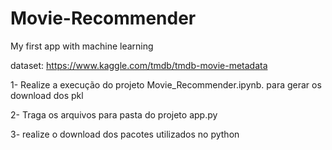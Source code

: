 # Movie-Recommender
My first app with machine learning

dataset: https://www.kaggle.com/tmdb/tmdb-movie-metadata

1- Realize a execução do projeto Movie_Recommender.ipynb. para gerar os download dos pkl

2- Traga os arquivos para pasta do projeto app.py

3- realize o download dos pacotes utilizados no python

